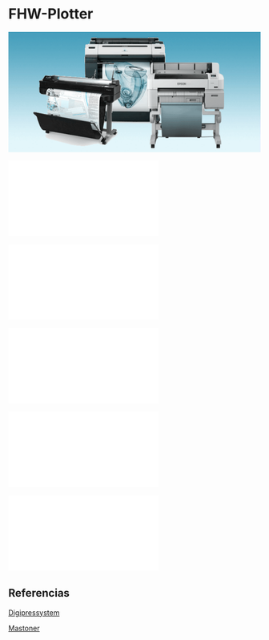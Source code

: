 # FHW-Plotter 

<div align="center">
  <img src="img/plotter.png" alt="si" />
</div>

![1.-Definición del períférico](definicion.md)

![2.-Características principales](caracteristicas.md)

![3.-Tipos](tipos.md)

![4.-Ejemplos comerciales](ejemplos.md)

![5.-Conclusiones](conclusiones.md)

## Referencias

[Digipressystem](https://digipressystem.com/que-es-un-ploter-utilidades-tipos-diferencias/)

[Mastoner](https://www.mastoner.com/blog/que-es-un-plotter-y-como-funciona/)
